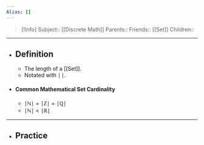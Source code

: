 ```yaml
---
Alias: []
---
```

> [!Info]
> Subject:: [[Discrete Math]]
> Parents:: 
> Friends:: [[Set]]
> Children:: 
---
- ## Definition
	- The length of a [[Set]].
	- Notated with $\mid \,\mid$.
- ####  Common Mathematical Set Cardinality
	- $\mid\mathbb{N}\mid=\mid\mathbb{Z}\mid=\mid\mathbb{Q}\mid$
	- $\mid\mathbb{N}\mid<\mid\mathbb{R}\mid$
---
- ## Practice